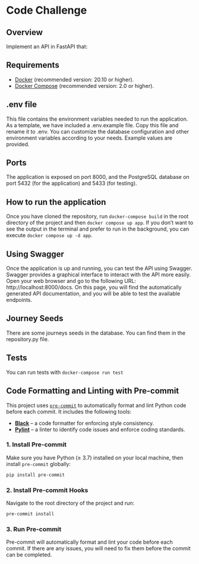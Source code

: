 # Code Challenge

## Overview

Implement an API in FastAPI that:




## Requirements

- [Docker](https://www.docker.com/) (recommended version: 20.10 or higher).
- [Docker Compose](https://docs.docker.com/compose/) (recommended version: 2.0 or higher).

## .env file

This file contains the environment variables needed to run the application. As a template, we have included a .env.example file. Copy this file and rename it to .env. You can customize the database configuration and other environment variables according to your needs. Example values are provided.

## Ports

The application is exposed on port 8000, and the PostgreSQL database on port 5432 (for the application) and 5433 (for testing).

## How to run the application

Once you have cloned the repository, run `docker-compose build` in the root directory of the project and then `docker compose up app`. If you don’t want to see the output in the terminal and prefer to run in the background, you can execute `docker compose up -d app`.

## Using Swagger

Once the application is up and running, you can test the API using Swagger. Swagger provides a graphical interface to interact with the API more easily.
Open your web browser and go to the following URL: http://localhost:8000/docs. On this page, you will find the automatically generated API documentation, and you will be able to test the available endpoints.

## Journey Seeds

There are some journeys seeds in the database. You can find them in the repository.py file.


## Tests

You can run tests with `docker-compose run test`

## Code Formatting and Linting with Pre-commit

This project uses [`pre-commit`](https://pre-commit.com/) to automatically format and lint Python code before each commit. It includes the following tools:

- **[Black](https://black.readthedocs.io/)** – a code formatter for enforcing style consistency.
- **[Pylint](https://pylint.pycqa.org/)** – a linter to identify code issues and enforce coding standards.

### 1. Install Pre-commit

Make sure you have Python (≥ 3.7) installed on your local machine, then install `pre-commit` globally:

```bash
pip install pre-commit
```

### 2. Install Pre-commit Hooks

Navigate to the root directory of the project and run:

```bash
pre-commit install
```

### 3. Run Pre-commit

Pre-commit will automatically format and lint your code before each commit. If there are any issues, you will need to fix them before the commit can be completed.
